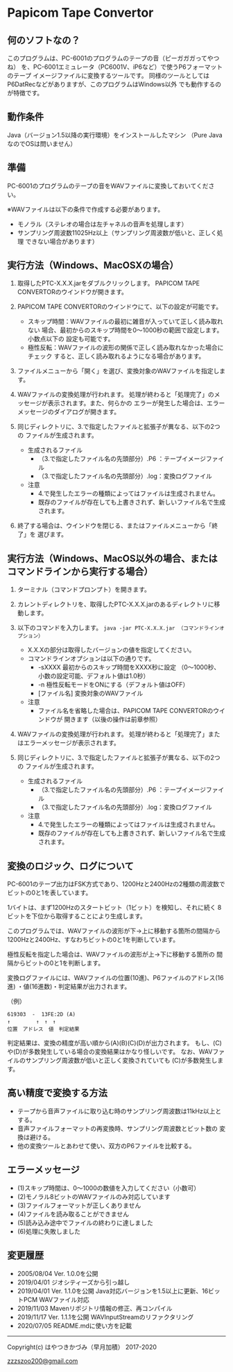 # Papicom Tape Convertor

## 何のソフトなの？

このプログラムは、PC-6001のプログラムのテープの音（ピーガガガってやつね）
を、PC-6001エミュレータ（PC6001V、iP6など）で使うP6フォーマットのテープ
イメージファイルに変換するツールです。
同様のツールとしてはP6DatRecなどがありますが、このプログラムはWindows以外
でも動作するのが特徴です。

## 動作条件

Java（バージョン1.5以降の実行環境）をインストールしたマシン
（Pure JavaなのでOSは問いません）

## 準備

PC-6001のプログラムのテープの音をWAVファイルに変換しておいてください。

※WAVファイルは以下の条件で作成する必要があります。
* モノラル（ステレオの場合は左チャネルの音声を処理します）
* サンプリング周波数11025Hz以上（サンプリング周波数が低いと、正しく処理
できない場合があります）


## 実行方法（Windows、MacOSXの場合）

1. 取得したPTC-X.X.X.jarをダブルクリックします。
PAPICOM TAPE CONVERTORのウインドウが開きます。

2. PAPICOM TAPE CONVERTORのウインドウにて、以下の設定が可能です。
    * スキップ時間：WAVファイルの最初に雑音が入っていて正しく読み取れない
    場合、最初からのスキップ時間を0〜1000秒の範囲で設定します。小数点以下の
    設定も可能です。
    * 極性反転：WAVファイルの波形の関係で正しく読み取れなかった場合にチェック
    すると、正しく読み取れるようになる場合があります。

3. ファイルメニューから「開く」を選び、変換対象のWAVファイルを指定します。

4. WAVファイルの変換処理が行われます。
処理が終わると「処理完了」のメッセージが表示されます。また、何らかの
エラーが発生した場合は、エラーメッセージのダイアログが開きます。

5. 同じディレクトリに、3.で指定したファイルと拡張子が異なる、以下の2つの
ファイルが生成されます。
    * 生成されるファイル
        * （3.で指定したファイル名の先頭部分）.P6 ：テープイメージファイル
        * （3.で指定したファイル名の先頭部分）.log：変換ログファイル
    * 注意
        *  4.で発生したエラーの種類によってはファイルは生成されません。
        * 既存のファイルが存在しても上書きされず、新しいファイル名で生成されます。

6. 終了する場合は、ウインドウを閉じる、またはファイルメニューから「終了」を
選びます。

## 実行方法（Windows、MacOS以外の場合、またはコマンドラインから実行する場合）

1. ターミナル（コマンドプロンプト）を開きます。

2. カレントディレクトリを、取得したPTC-X.X.X.jarのあるディレクトリに移動します。

3. 以下のコマンドを入力します。
`java -jar PTC-X.X.X.jar （コマンドラインオプション）`
    * X.X.Xの部分は取得したバージョンの値を指定してください。
    * コマンドラインオプションは以下の通りです。
        * -sXXXX 最初からのスキップ時間をXXXX秒に設定
        （0〜1000秒、小数の設定可能、デフォルト値は1.0秒）
        *  -n 極性反転モードをONにする（デフォルト値はOFF）
        * [ファイル名] 変換対象のWAVファイル
    * 注意
        * ファイル名を省略した場合は、PAPICOM TAPE CONVERTORのウインドウが
        開きます（以後の操作は前章参照）

4. WAVファイルの変換処理が行われます。
処理が終わると「処理完了」またはエラーメッセージが表示されます。

5. 同じディレクトリに、3.で指定したファイルと拡張子が異なる、以下の2つの
ファイルが生成されます。
    * 生成されるファイル
        * （3.で指定したファイル名の先頭部分）.P6 ：テープイメージファイル
        * （3.で指定したファイル名の先頭部分）.log：変換ログファイル
    * 注意
        *  4.で発生したエラーの種類によってはファイルは生成されません。
        * 既存のファイルが存在しても上書きされず、新しいファイル名で生成されます。

## 変換のロジック、ログについて
PC-6001のテープ出力はFSK方式であり、1200Hzと2400Hzの2種類の周波数で
ビットの0と1を表しています。

1バイトは、まず1200Hzのスタートビット（1ビット）を検知し、それに続く
8ビットを下位から取得することにより生成します。

このプログラムでは、WAVファイルの波形が下→上に移動する箇所の間隔から
1200Hzと2400Hz、すなわちビットの0と1を判断しています。

極性反転を指定した場合は、WAVファイルの波形が上→下に移動する箇所の
間隔からビットの0と1を判断します。

変換ログファイルには、WAVファイルの位置(10進)、P6ファイルのアドレス(16進)
・値(16進数)・判定結果が出力されます。

（例）

```
619303  -  13FE:2D (A)
↑　　　　　↑　↑　↑
位置　アドレス　値　判定結果
```

判定結果は、変換の精度が高い順から(A)(B)(C)(D)が出力されます。
もし、(C)や(D)が多数発生している場合の変換結果はかなり怪しいです。
なお、WAVファイルのサンプリング周波数が低いと正しく変換されていても
(C)が多数発生します。

## 高い精度で変換する方法
* テープから音声ファイルに取り込む時のサンプリング周波数は11kHz以上とする。
* 音声ファイルフォーマットの再変換時、サンプリング周波数とビット数の
変換は避ける。
* 他の変換ツールとあわせて使い、双方のP6ファイルを比較する。

## エラーメッセージ
* (1)スキップ時間は、0〜1000の数値を入力してください（小数可）
* (2)モノラル8ビットのWAVファイルのみ対応しています
* (3)ファイルフォーマットが正しくありません
* (4)ファイルを読み取ることができません
* (5)読み込み途中でファイルの終わりに達しました
* (6)処理に失敗しました

## 変更履歴

* 2005/08/04 Ver. 1.0.0を公開
* 2019/04/01 ジオシティーズから引っ越し
* 2019/04/01 Ver. 1.1.0を公開
  Java対応バージョンを1.5以上に更新、16ビットPCM WAVファイル対応
* 2019/11/03 Mavenリポジトリ情報の修正、再コンパイル
* 2019/11/17 Ver. 1.1.1を公開
  WAVInputStreamのリファクタリング
* 2020/07/05 README.mdに使い方を記載

--------
Copyright(c) はやつきかづみ（早月加積） 2017-2020

zzzszoo200@gmail.com
